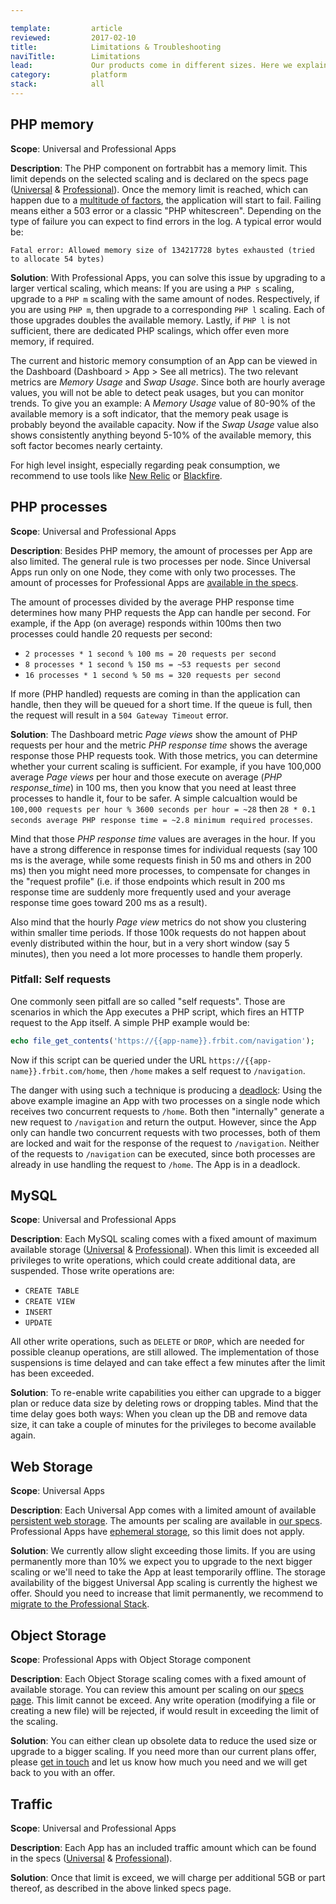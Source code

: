 ```yaml
---

template:         article
reviewed:         2017-02-10
title:            Limitations & Troubleshooting
naviTitle:        Limitations
lead:             Our products come in different sizes. Here we explain what happens when a limit is reached.
category:         platform
stack:            all
---
```



## PHP memory

**Scope**: Universal and Professional Apps

**Description**: The PHP component on fortrabbit has a memory limit. This limit depends on the selected scaling and is declared on the specs page ([Universal](https://www.fortrabbit.com/specs) & [Professional](https://www.fortrabbit.com/specs-pro#php)). Once the memory limit is reached, which can happen due to a [multitude of factors](php-pro#toc-php-memory), the application will start to fail. Failing means either a 503 error or a classic "PHP whitescreen". Depending on the type of failure you can expect to find errors in the log. A typical error would be:

```
Fatal error: Allowed memory size of 134217728 bytes exhausted (tried to allocate 54 bytes)
```

**Solution**: With Professional Apps, you can solve this issue by upgrading to a larger vertical scaling, which means: If you are using a `PHP s` scaling, upgrade to a `PHP m` scaling with the same amount of nodes. Respectively, if you are using `PHP m`, then upgrade to a corresponding `PHP l` scaling. Each of those upgrades doubles the available memory. Lastly, if `PHP l` is not sufficient, there are dedicated PHP scalings, which offer even more memory, if required.

The current and historic memory consumption of an App can be viewed in the Dashboard (Dashboard > App > See all metrics). The two relevant metrics are _Memory Usage_ and _Swap Usage_. Since both are hourly average values, you will not be able to detect peak usages, but you can monitor trends. To give you an example: A _Memory Usage_ value of 80-90% of the available memory is a soft indicator, that the memory peak usage is probably beyond the available capacity. Now if the _Swap Usage_ value also shows consistently anything beyond 5-10% of the available memory, this soft factor becomes nearly certainty.

For high level insight, especially regarding peak consumption, we recommend to use tools like [New Relic](new-relic) or [Blackfire](blackfire).


## PHP processes

**Scope**: Universal and Professional Apps

**Description**: Besides PHP memory, the amount of processes per App are also limited. The general rule is two processes per node. Since Universal Apps run only on one Node, they come with only two processes. The amount of processes for Professional Apps are [available in the specs](specs-pro#php).

The amount of processes divided by the average PHP response time determines how many PHP requests the App can handle per second. For example, if the App (on average) responds within 100ms then two processes could handle 20 requests per second:

* `2 processes * 1 second % 100 ms = 20 requests per second`
* `8 processes * 1 second % 150 ms = ~53 requests per second`
* `16 processes * 1 second % 50 ms = 320 requests per second`

If more (PHP handled) requests are coming in than the application can handle, then they will be queued for a short time. If the queue is full, then the request will result in a `504 Gateway Timeout` error.

**Solution**: The Dashboard metric _Page views_ show the amount of PHP requests per hour and the metric _PHP response time_ shows the average response those PHP requests took. With those metrics, you can determine whether your current scaling is sufficient. For example, if you have 100,000 average _Page views_ per hour and those execute on average (_PHP response_time_) in 100 ms, then you know that you need at least three processes to handle it, four to be safer. A simple calcualtion would be `100,000 requests per hour % 3600 seconds per hour = ~28` then `28 * 0.1 seconds average PHP response time = ~2.8 minimum required processes`.

Mind that those _PHP response time_ values are averages in the hour. If you have a strong difference in response times for individual requests (say 100 ms is the average, while some requests finish in 50 ms and others in 200 ms) then you might need more processes, to compensate for changes in the "request profile" (i.e. if those endpoints which result in 200 ms response time are suddenly more frequently used and your average response time goes toward 200 ms as a result).

Also mind that the hourly _Page view_ metrics do not show you clustering within smaller time periods. If those 100k requests do not happen about evenly distributed within the hour, but in a very short window (say 5 minutes), then you need a lot more processes to handle them properly.

### Pitfall: Self requests

One commonly seen pitfall are so called "self requests". Those are scenarios in which the App executes a PHP script, which fires an HTTP request to the App itself. A simple PHP example would be:

```php
echo file_get_contents('https://{{app-name}}.frbit.com/navigation');
```

Now if this script can be queried under the URL `https://{{app-name}}.frbit.com/home`, then `/home` makes a self request to `/navigation`.

The danger with using such a technique is producing a [deadlock](https://en.wikipedia.org/wiki/Deadlock): Using the above example imagine an App with two processes on a single node which receives two concurrent requests to `/home`. Both then "internally" generate a new request to `/navigation` and return the output. However, since the App only can handle two concurrent requests with two processes, both of them are locked and wait for the response of the request to `/navigation`. Neither of the requests to `/navigation` can be executed, since both processes are already in use handling the request to `/home`. The App is in a deadlock.


## MySQL

**Scope**: Universal and Professional Apps

**Description**: Each MySQL scaling comes with a fixed amount of maximum available storage ([Universal](http://www.fortrabbit.com/specs#plans) & [Professional](http://www.fortrabbit.com/specs-pro#mysql)). When this limit is exceeded all privileges to write operations, which could create additional data, are suspended. Those write operations are:

* `CREATE TABLE`
* `CREATE VIEW`
* `INSERT`
* `UPDATE`

All other write operations, such as `DELETE` or `DROP`, which are needed for possible cleanup operations, are still allowed. The implementation of those suspensions is time delayed and can take effect a few minutes after the limit has been exceeded.

**Solution**: To re-enable write capabilities you either can upgrade to a bigger plan or reduce data size by deleting rows or dropping tables. Mind that the time delay goes both ways: When you clean up the DB and remove data size, it can take a couple of minutes for the privileges to become available again.


## Web Storage

**Scope**: Universal Apps

**Description**: Each Universal App comes with a limited amount of available [persistent web storage](http://help.fortrabbit.com/app-uni#toc-persistent-storage). The amounts per scaling are available in [our specs](http://www.fortrabbit.com/specs#plans). Professional Apps have [ephemeral storage](http://help.fortrabbit.dev/app-pro#toc-ephemeral-storage), so this limit does not apply.

**Solution**: We currently allow slight exceeding those limits. If you are using permanently more than 10% we expect you to upgrade to the next bigger scaling or we'll need to take the App at least temporarily offline. The storage availability of the biggest Universal App scaling is currently the highest we offer. Should you need to increase that limit permanently, we recommend to [migrate to the Professional Stack](https://help.fortrabbit.com/migrate-uni-to-pro).

<!-- DONT SHOW: already in the help

## Web Storage (temporary)

**Scope**: Universal and Professional Apps

**Description**: Each App allows temporary storage of data within the App. For Universal Apps, this means only the `/tmp` folder. For Professional Apps, this includes the `/tmp` folder and any other data generated by the App under `/srv/app/{{app-name}}/htdocs`. The current limit can be found in the specs ([Universal](http://www.fortrabbit.com/specs#storage-and-traffic) & [Professional](http://www.fortrabbit.com/specs-pro#storage-and-traffic)).

**Solution**: Automagic. Files under `/tmp` are automatically cleaned up after 7 days. if you are consuming more than the limit allows, then they will be cleaned up faster (up to hourly).

-->


## Object Storage

**Scope**: Professional Apps with Object Storage component

**Description**: Each Object Storage scaling comes with a fixed amount of available storage. You can review this amount per scaling on our [specs page](http://www.fortrabbit.com/specs-pro#object-storage). This limit cannot be exceed. Any write operation (modifying a file or creating a new file) will be rejected, if would result in exceeding the limit of the scaling.

**Solution**: You can either clean up obsolete data to reduce the used size or upgrade to a bigger scaling. If you need more than our current plans offer, please [get in touch](mailto:support@fortrabbit.com) and let us know how much you need and we will get back to you with an offer.


## Traffic

**Scope**: Universal and Professional Apps

**Description**: Each App has an included traffic amount which can be found in the specs ([Universal](http://www.fortrabbit.com/specs#storage-and-traffic) & [Professional](http://www.fortrabbit.com/specs-pro#storage-and-traffic)).

**Solution**: Once that limit is exceed, we will charge per additional 5GB or part thereof, as described in the above linked specs page.